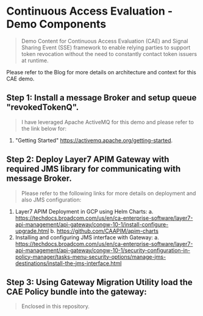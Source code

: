# Continuous Access Evaluation - Demo Components

> Demo Content for Continuous Access Evaluation (CAE) and Signal Sharing Event (SSE) framework to enable relying parties to support token revocation without the need to constantly contact token issuers at runtime.

Please refer to the Blog for more details on architecture and context for this CAE demo. 

## Step 1: Install a message Broker and setup queue "revokedTokenQ".

  > I have leveraged Apache ActiveMQ for this demo and please refer to the link below for:
  
1. "Getting Started" https://activemq.apache.org/getting-started.

## Step 2: Deploy Layer7 APIM Gateway with required JMS library for communicating with message Broker.
  > Please refer to the following links for more details on deployment and also JMS configuration:

1. Layer7 APIM Deployment in GCP using Helm Charts: 
        a. https://techdocs.broadcom.com/us/en/ca-enterprise-software/layer7-api-management/api-gateway/congw-10-1/install-configure-upgrade.html
        b. https://github.com/CAAPIM/apim-charts
2. Installing and configuring JMS interface with Gateway:
        a. https://techdocs.broadcom.com/us/en/ca-enterprise-software/layer7-api-management/api-gateway/congw-10-1/security-configuration-in-policy-manager/tasks-menu-security-options/manage-jms-destinations/install-the-jms-interface.html

## Step 3: Using Gateway Migration Utility load the CAE Policy bundle into the gateway: 
  > Enclosed in this repository.
 
 
 

